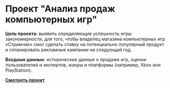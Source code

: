 # Проект "Анализ продаж компьютерных игр"

**Цель проекта**: выявить определяющие успешность игры закономерности, для того, чтобы владелец магазина компьютерных игр «Стримчик» смог сделать ставку на потенциально популярный продукт и спланировать рекламные кампании на следующий год.

**Входные данные**: исторические данные о продаже игр, оценки пользователей и экспертов, жанры и платформы (например, Xbox или PlayStation).


**[Смотреть проект](https://github.com/Alie-in-Wonderland/data-analyst-projects/blob/main/%D0%90%D0%BD%D0%B0%D0%BB%D0%B8%D0%B7%20%D0%BF%D1%80%D0%BE%D0%B4%D0%B0%D0%B6%20%D0%BA%D0%BE%D0%BC%D0%BF%D1%8C%D1%8E%D1%82%D0%B5%D1%80%D0%BD%D1%8B%D1%85%20%D0%B8%D0%B3%D1%80/sales%20of%20computer%20games.ipynb)**






